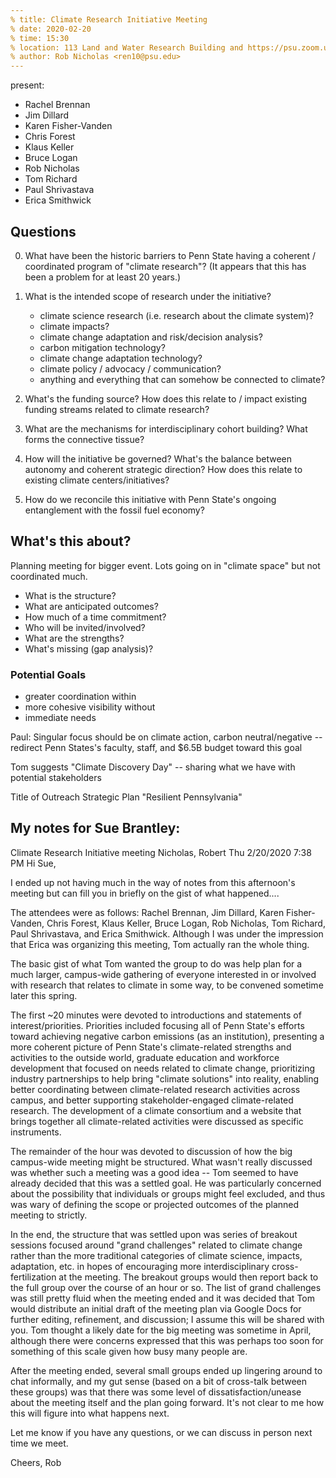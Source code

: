 ```yaml
---
% title: Climate Research Initiative Meeting
% date: 2020-02-20
% time: 15:30
% location: 113 Land and Water Research Building and https://psu.zoom.us/j/700915688
% author: Rob Nicholas <ren10@psu.edu>
---
```


present:
- Rachel Brennan
- Jim Dillard
- Karen Fisher-Vanden
- Chris Forest
- Klaus Keller
- Bruce Logan
- Rob Nicholas
- Tom Richard
- Paul Shrivastava
- Erica Smithwick

## Questions

0. What have been the historic barriers to Penn State having a coherent / coordinated program of "climate research"? (It appears that this has been a problem for at least 20 years.)

1. What is the intended scope of research under the initiative?
   - climate science research (i.e. research about the climate system)?
   - climate impacts?
   - climate change adaptation and risk/decision analysis?
   - carbon mitigation technology?
   - climate change adaptation technology?
   - climate policy / advocacy / communication?
   - anything and everything that can somehow be connected to climate?
   
2. What's the funding source? How does this relate to / impact existing funding streams related to climate research?

3. What are the mechanisms for interdisciplinary cohort building? What forms the connective tissue?

4. How will the initiative be governed? What's the balance between autonomy and coherent strategic direction? How does this relate to existing climate centers/initiatives?

5. How do we reconcile this initiative with Penn State's ongoing entanglement with the fossil fuel economy?


## What's this about?

Planning meeting for bigger event. Lots going on in "climate space" but not coordinated much.

- What is the structure?
- What are anticipated outcomes?
- How much of a time commitment?
- Who will be invited/involved?
- What are the strengths?
- What's missing (gap analysis)?



### Potential Goals
- greater coordination within
- more cohesive visibility without
- immediate needs

Paul: Singular focus should be on climate action, carbon neutral/negative -- redirect Penn States's faculty, staff, and $6.5B budget toward this goal

Tom suggests "Climate Discovery Day" -- sharing what we have with potential stakeholders


Title of Outreach Strategic Plan "Resilient Pennsylvania"

## My notes for Sue Brantley:

Climate Research Initiative meeting
Nicholas, Robert
Thu 2/20/2020 7:38 PM
Hi Sue,

I ended up not having much in the way of notes from this afternoon's meeting
but can fill you in briefly on the gist of what happened....

The attendees were as follows: Rachel Brennan, Jim Dillard, Karen
Fisher-Vanden, Chris Forest, Klaus Keller, Bruce Logan, Rob Nicholas, Tom
Richard, Paul Shrivastava, and Erica Smithwick.  Although I was under the
impression that Erica was organizing this meeting, Tom actually ran the
whole thing.

The basic gist of what Tom wanted the group to do was help plan for a much
larger, campus-wide gathering of everyone interested in or involved with
research that relates to climate in some way, to be convened sometime later
this spring.

The first ~20 minutes were devoted to introductions and statements of
interest/priorities.  Priorities included focusing all of Penn State's
efforts toward achieving negative carbon emissions (as an institution),
presenting a more coherent picture of Penn State's climate-related strengths
and activities to the outside world, graduate education and workforce
development that focused on needs related to climate change, prioritizing
industry partnerships to help bring "climate solutions" into reality,
enabling better coordinating between climate-related research activities
across campus, and better supporting stakeholder-engaged climate-related
research.  The development of a climate consortium and a website that brings
together all climate-related activities were discussed as specific
instruments.

The remainder of the hour was devoted to discussion of how the big
campus-wide meeting might be structured.  What wasn't really discussed was
whether such a meeting was a good idea -- Tom seemed to have already decided
that this was a settled goal.  He was particularly concerned about the
possibility that individuals or groups might feel excluded, and thus was
wary of defining the scope or projected outcomes of the planned meeting to
strictly.

In the end, the structure that was settled upon was series of breakout
sessions focused around "grand challenges" related to climate change rather
than the more traditional categories of climate science, impacts,
adaptation, etc.  in hopes of encouraging more interdisciplinary
cross-fertilization at the meeting.  The breakout groups would then report
back to the full group over the course of an hour or so.  The list of grand
challenges was still pretty fluid when the meeting ended and it was decided
that Tom would distribute an initial draft of the meeting plan via Google
Docs for further editing, refinement, and discussion; I assume this will be
shared with you.  Tom thought a likely date for the big meeting was sometime
in April, although there were concerns expressed that this was perhaps too
soon for something of this scale given how busy many people are.

After the meeting ended, several small groups ended up lingering around to
chat informally, and my gut sense (based on a bit of cross-talk between
these groups) was that there was some level of dissatisfaction/unease about
the meeting itself and the plan going forward.  It's not clear to me how
this will figure into what happens next.

Let me know if you have any questions, or we can discuss in person next time
we meet.

Cheers,
Rob

